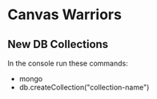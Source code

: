 # Canvas Warriors

## New DB Collections
In the console run these commands:
- mongo
- db.createCollection("collection-name")
